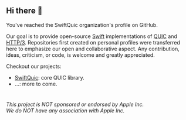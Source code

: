 ## Hi there 👋
You've reached the SwiftQuic organization's profile on GitHub.

Our goal is to provide open-source [Swift](https://www.swift.org/about/) implementations of [QUIC](https://www.rfc-editor.org/info/rfc9000) and [HTTP/3](https://www.rfc-editor.org/info/rfc9114). Repositories first created on personal profiles were transferred here to emphasize our open and collaborative
aspect. Any contribution, ideas, criticism, or code, is welcome and greatly appreciated.

Checkout our projects:

- [SwiftQuic](https://github.com/swift-quic/swift-quic): core QUIC library. 
- ...: more to come.

#
###### This project is NOT sponsored or endorsed by Apple Inc. <br/> We do NOT have any association with Apple Inc.

<!--

**Here are some ideas to get you started:**


🌈 Contribution guidelines - how can the community get involved?
👩‍💻 Useful resources - where can the community find your docs? Is there anything else the community should know?
🍿 Fun facts - what does your team eat for breakfast?
🧙 Remember, you can do mighty things with the power of [Markdown](https://docs.github.com/github/writing-on-github/getting-started-with-writing-and-formatting-on-github/basic-writing-and-formatting-syntax)
-->
